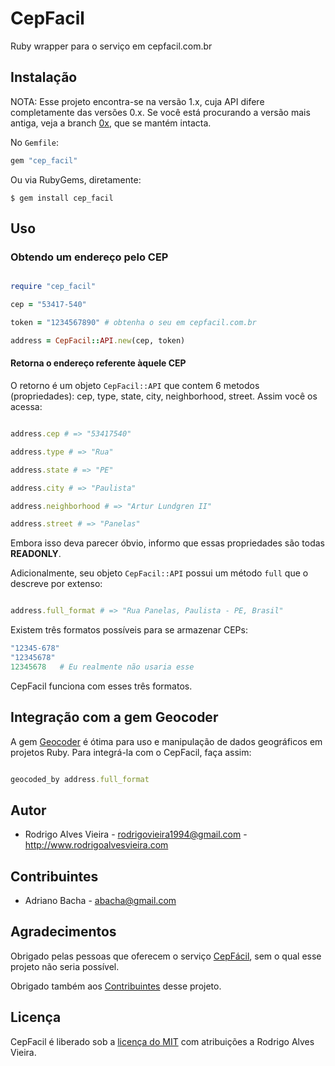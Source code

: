 # CepFacil

Ruby wrapper para o serviço em cepfacil.com.br

## Instalação

NOTA: Esse projeto encontra-se na versão 1.x, cuja API difere completamente das versões 0.x. Se você está procurando a versão mais antiga, veja a branch [0x], que se mantém intacta.

No `Gemfile`:

```ruby
gem "cep_facil"

```

Ou via RubyGems, diretamente:

  `$ gem install cep_facil`

## Uso

### Obtendo um endereço pelo CEP

```ruby

require "cep_facil"

cep = "53417-540"

token = "1234567890" # obtenha o seu em cepfacil.com.br

address = CepFacil::API.new(cep, token)

```

#### Retorna o endereço referente àquele CEP

O retorno é um objeto `CepFacil::API` que contem 6 metodos (propriedades): cep, type, state, city, neighborhood, street. Assim você os acessa:

```ruby

address.cep # => "53417540"

address.type # => "Rua"

address.state # => "PE"

address.city # => "Paulista"

address.neighborhood # => "Artur Lundgren II"

address.street # => "Panelas"

```

Embora isso deva parecer óbvio, informo que essas propriedades são todas **READONLY**.

Adicionalmente, seu objeto `CepFacil::API` possui um método `full` que o descreve por extenso:

```ruby

address.full_format # => "Rua Panelas, Paulista - PE, Brasil"

```

Existem três formatos possíveis para se armazenar CEPs:

```ruby
"12345-678"
"12345678"
12345678   # Eu realmente não usaria esse
```

CepFacil funciona com esses três formatos.

## Integração com a gem Geocoder

A gem [Geocoder] é ótima para uso e manipulação de dados geográficos em projetos Ruby. Para integrá-la com o CepFacil, faça assim:

```ruby

geocoded_by address.full_format

```

## Autor

* Rodrigo Alves Vieira - rodrigovieira1994@gmail.com - http://www.rodrigoalvesvieira.com

## Contribuintes

* Adriano Bacha - abacha@gmail.com

## Agradecimentos

Obrigado pelas pessoas que oferecem o serviço [CepFácil], sem o qual esse projeto não seria possível.

Obrigado também aos [Contribuintes] desse projeto.

## Licença

CepFacil é liberado sob a [licença do MIT] com atribuições a Rodrigo Alves Vieira.

[0x]: https://github.com/rodrigoalvesvieira/cep_facil/tree/0x
[Geocoder]: https://github.com/alexreisner/geocoder
[CepFácil]: http://cepfacil.com.br
[Contribuintes]: #contributors
[licença do MIT]: http://pt.wikipedia.org/wiki/Licen%C3%A7a_MIT#Texto_da_licen.C3.A7a
